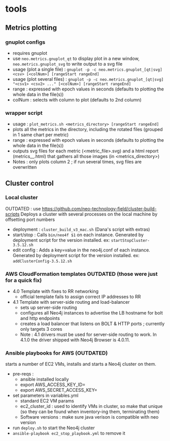 # tools

## Metrics plotting
### gnuplot configs
 * requires gnuplot
 * use `neo.metrics.gnuplot_qt` to display plot in a new window, `neo.metrics.gnuplot_svg` to write output to a svg file
 * usage (plot a single file) : 
  `gnuplot -p -c neo.metrics.gnuplot_[qt|svg] <csv> [<colNum>] [rangeStart rangeEnd]`
 * usage (plot several files) :  `gnuplot -p -c neo.metrics.gnuplot_[qt|svg] "<csv1> <csv2> ..." [<colNum>] [rangeStart rangeEnd]`
 * range : expressed with epoch values in seconds (defaults to plotting the whole data in the file(s))
 * colNum : selects with column to plot (defaults to 2nd column)
### wrapper script
 * usage : `plot_metrics.sh <metrics_directory> [rangeStart rangeEnd]`
 * plots all the metrics in the directory, including the rotated files (grouped in 1 same chart per metric)
 * range : expressed with epoch values in seconds (defaults to plotting the whole data in the file(s))
 * outputs svg files for each metric (<metric_file>.svg) and a html report (metrics_<start>_<end>.html) that gathers all those images (in <metrics_directory>)
 * Notes : only plots column 2 ; if run several times, svg files are overwritten
## Cluster control
### Local cluster
OUTDATED : use https://github.com/neo-technology-field/cluster-build-scripts
Deploys a cluster with several processes on the local machine by offsetting port numbers
  * deployment : `cluster_build_v3_mac.sh` (Dana's script with extras)
  * start/stop : Calls `bin/neo4f $1` on each instance. Generated by deployment script for the version installed. ex: `startStopCluster-3.5.12.sh`
  * edit config : Adds a key=value in the neo4j.conf of each instance. Generated by deployment script for the version installed. ex: `addClusterConfig-3.5.12.sh`
### AWS CloudFormation templates OUTDATED (those were just for a quick fix)
  * 4.0 Template with fixes to RR networking
    * official template fails to assign correct IP addresses to RR
  * 4.1 Template with server-side routing and load-balancer
    * sets up server-side routing
    * configures all Neo4j instances to advertise the LB hostname for bolt and http endpoints
    * creates a load balancer that listens on BOLT & HTTP ports ; currently only targets 3 cores
    * Note : 4.1 drivers must be used for server-side routing to work. In 4.1.0 the driver shipped with Neo4j Browser is 4.0.11. 
### Ansible playbooks for AWS (OUTDATED)
starts a number of EC2 VMs, installs and starts a Neo4j cluster on them.
  * pre-reqs : 
    * ansible installed locally
    * export AWS_ACCESS_KEY_ID=<your key>
    * export AWS_SECRET_ACCESS_KEY=<your key secret>
  * set parameters in variables.yml
    * standard EC2 VM params
    * ec2_cluster_id : used to identify VMs in cluster, so make that unique (so they can be found when inventory-ing them, terminating them)
    * Software versions : make sure java verison is compatible with neo version
  * run `deploy.sh` to start the Neo4j cluster
  * `ansible-playbook ec2_stop_playbook.yml` to remove it
